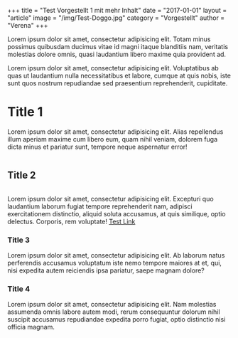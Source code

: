 +++
title = "Test Vorgestellt 1 mit mehr Inhalt"
date = "2017-01-01"
layout = "article"
image = "/img/Test-Doggo.jpg"
category = "Vorgestellt"
author = "Verena"
+++


Lorem ipsum dolor sit amet, consectetur adipisicing elit. Totam minus possimus quibusdam ducimus vitae id magni itaque blanditiis nam, veritatis molestias dolore omnis, quasi laudantium libero maxime quia provident ad.


Lorem ipsum dolor sit amet, consectetur adipisicing elit. Voluptatibus ab quas ut laudantium nulla necessitatibus et labore, cumque at quis nobis, iste sunt quos nostrum repudiandae sed praesentium reprehenderit, cupiditate.

# Title 1

Lorem ipsum dolor sit amet, consectetur adipisicing elit. Alias repellendus illum aperiam maxime cum libero eum, quam nihil veniam, dolorem fuga dicta minus et pariatur sunt, tempore neque aspernatur error!

<img src="/img/Test-Doggo.jpg" alt="">


## Title 2

<img src="/img/Test-Doggo.jpg" alt="">

Lorem ipsum dolor sit amet, consectetur adipisicing elit. Excepturi quo laudantium laborum fugiat tempore reprehenderit nam, adipisci exercitationem distinctio, aliquid soluta accusamus, at quis similique, optio delectus. Corporis, rem voluptate!
<a href="/">Test Link</a>

### Title 3

Lorem ipsum dolor sit amet, consectetur adipisicing elit. Ab laborum natus perferendis accusamus voluptatum iste nemo tempore maiores at et, qui, nisi expedita autem reiciendis ipsa pariatur, saepe magnam dolore?

### Title 4

Lorem ipsum dolor sit amet, consectetur adipisicing elit. Nam molestias assumenda omnis labore autem modi, rerum consequuntur dolorum nihil suscipit accusamus repudiandae expedita porro fugiat, optio distinctio nisi officia magnam.

